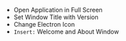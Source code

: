 
- Open Application in Full Screen
- Set Window Title with Version
- Change Electron Icon
- `Insert:` Welcome and About Window